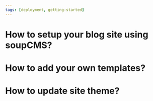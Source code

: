 ```yaml
---
tags: [deployment, getting-started]
---
```

# How to setup your blog site using soupCMS?





# How to add your own templates?






# How to update site theme?




